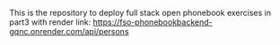 This is the repository to deploy full stack open phonebook exercises in part3 with render
link: https://fso-phonebookbackend-gqnc.onrender.com/api/persons
